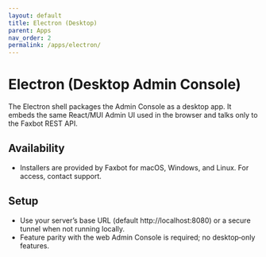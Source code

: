 ```yaml
---
layout: default
title: Electron (Desktop)
parent: Apps
nav_order: 2
permalink: /apps/electron/
---
```


# Electron (Desktop Admin Console)

The Electron shell packages the Admin Console as a desktop app. It embeds the same React/MUI Admin UI used in the browser and talks only to the Faxbot REST API.

## Availability
- Installers are provided by Faxbot for macOS, Windows, and Linux. For access, contact support.

## Setup
- Use your server’s base URL (default http://localhost:8080) or a secure tunnel when not running locally.
- Feature parity with the web Admin Console is required; no desktop‑only features.
